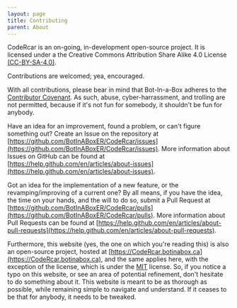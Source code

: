 ```yaml
---
layout: page
title: Contributing
parent: About
---
```


CodeRcar is an on-going, in-development open-source project. It is licensed under a the Creative Commons Attribution Share Alike 4.0 License [(CC-BY-SA-4.0)](https://github.com/BotInABoxER/CodeRcar/blob/master/LICENSE.txt).

Contributions are welcomed; yea, encouraged.

With all contributions, please bear in mind that Bot-In-a-Box adheres to the [Contributor Covenant](code-of-conduct.html). As such, abuse, cyber-harrassment, and trolling are not permitted, because if it's not fun for somebody, it shouldn't be fun for anybody.

Have an idea for an improvement, found a problem, or can't figure something out? Create an Issue on the repository at [https://github.com/BotInABoxER/CodeRcar/issues](https://github.com/BotInABoxER/CodeRcar/issues). More information about Issues on GitHub can be found at [https://help.github.com/en/articles/about-issues](https://help.github.com/en/articles/about-issues).

Got an idea for the implementation of a new feature, or the revamping/improving of a current one? By all means, if you have the idea, the time on your hands, and the will to do so, submit a Pull Request at [https://github.com/BotInABoxER/CodeRcar/pulls](https://github.com/BotInABoxER/CodeRcar/pulls). More information about Pull Requests can be found at [https://help.github.com/en/articles/about-pull-requests](https://help.github.com/en/articles/about-pull-requests).

Furthermore, this website (yes, the one on which you're reading this) is also an open-source project, hosted at [https://CodeRcar.botinabox.ca](https://CodeRcar.botinabox.ca), and the same applies here, with the exception of the license, which is under the [MIT](https://github.com/BotInABoxER/CodeRcar-site/blob/master/LICENSE) license. So, if you notice a typo on this website, or see an area of potential refinement, don't hesitate to do something about it. This website is meant to be as thorough as possible, while remaining simple to navigate and understand. If it ceases to be that for anybody, it needs to be tweaked. 
